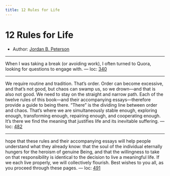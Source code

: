 ```yaml
---
title: 12 Rules for Life
---
```

# 12 Rules for Life

* Author: [Jordan B. Peterson]()









---
When I was taking a break (or avoiding work), I often turned to Quora, looking for questions to engage with. — loc: [340]()

---
We require routine and tradition. That’s order. Order can become excessive, and that’s not good, but chaos can swamp us, so we drown—and that is also not good. We need to stay on the straight and narrow path. Each of the twelve rules of this book—and their accompanying essays—therefore provide a guide to being there. “There” is the dividing line between order and chaos. That’s where we are simultaneously stable enough, exploring enough, transforming enough, repairing enough, and cooperating enough. It’s there we find the meaning that justifies life and its inevitable suffering. — loc: [482]()

---
hope that these rules and their accompanying essays will help people understand what they already know: that the soul of the individual eternally hungers for the heroism of genuine Being, and that the willingness to take on that responsibility is identical to the decision to live a meaningful life. If we each live properly, we will collectively flourish. Best wishes to you all, as you proceed through these pages. — loc: [491]()

